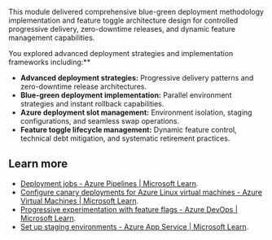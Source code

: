 This module delivered comprehensive blue-green deployment methodology implementation and feature toggle architecture design for controlled progressive delivery, zero-downtime releases, and dynamic feature management capabilities.

You explored advanced deployment strategies and implementation frameworks including:\*\*

- **Advanced deployment strategies:** Progressive delivery patterns and zero-downtime release architectures.
- **Blue-green deployment implementation:** Parallel environment strategies and instant rollback capabilities.
- **Azure deployment slot management:** Environment isolation, staging configurations, and seamless swap operations.
- **Feature toggle lifecycle management:** Dynamic feature control, technical debt mitigation, and systematic retirement practices.

## Learn more

- [Deployment jobs - Azure Pipelines \| Microsoft Learn](/azure/devops/pipelines/process/deployment-jobs).
- [Configure canary deployments for Azure Linux virtual machines - Azure Virtual Machines \| Microsoft Learn](/azure/virtual-machines/linux/tutorial-azure-devops-blue-green-strategy).
- [Progressive experimentation with feature flags - Azure DevOps \| Microsoft Learn](/devops/operate/progressive-experimentation-feature-flags).
- [Set up staging environments - Azure App Service \| Microsoft Learn](/azure/app-service/deploy-staging-slots).
